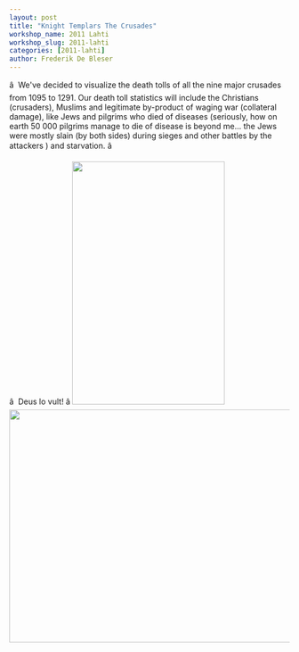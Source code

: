 ```yaml
---
layout: post
title: "Knight Templars The Crusades"
workshop_name: 2011 Lahti
workshop_slug: 2011-lahti
categories: [2011-lahti]
author: Frederik De Bleser
---
```

â  We've decided to visualize the death tolls of all the nine major crusades from 1095 to 1291. Our death toll statistics will include the Christians (crusaders), Muslims and legitimate by-product of waging war (collateral damage), like Jews and pilgrims who died of diseases (seriously, how on earth 50 000 pilgrims manage to die of disease is beyond me... the Jews were mostly slain (by both sides) during sieges and other battles by the attackers ) and starvation. â 

â  Deus lo vult! â <img class="alignright" src="http://www.internationalrivers.org/files/images/Crusader.jpg" alt="" width="274" height="436" /><a rel="attachment wp-att-108" href="http://workshops.nodebox.net/2011-3/?attachment_id=108"><img class="alignright size-medium wp-image-108" src="http://workshops.nodebox.net/2011-3/wp-content/uploads/2011/05/Screen-shot-2011-05-31-at-3.53.26-PM1-590x418.png" alt="" width="590" height="418" /></a>
